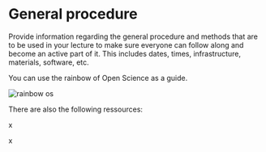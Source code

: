 # General procedure

Provide information regarding the general procedure and methods that are
to be used in your lecture to make sure everyone can follow along and
become an active part of it.
This includes dates, times, infrastructure, materials, software, etc.

You can use the rainbow of Open Science as a guide.

![rainbow os](static/rainbow_os.png)

There are also the following ressources:

x


x

